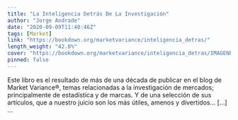 ```yaml
---
title: "La Inteligencia Detrás De La Investigación"
author: "Jorge Andrade"
date: "2020-09-09T11:40:46Z"
tags: [Market]
link: "https://bookdown.org/marketvariance/inteligencia_detras/"
length_weight: "42.8%"
cover: "https://bookdown.org/marketvariance/inteligencia_detras/IMAGENES/portada_big_bang.png"
pinned: false
---
```


Este libro es el resultado de más de una década de publicar en el blog de Market Variance®, temas relacionadas a la investigación de mercados; principalmente de estadística y de marcas. Y de una selección de sus artículos, que a nuestro juicio son los más útiles, amenos y divertidos… [...]  ...

